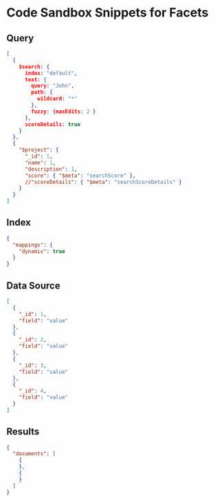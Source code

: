 # Code Sandbox Snippets for Facets
## Query
```json
[
  {
    $search: {
      index: "default",
      text: {
        query: "John",
        path: {
          wildcard: "*"
        },
        fuzzy: {maxEdits: 2 }
      },
      scoreDetails: true
    }
  },
  {
    "$project": {
      "_id": 1,
      "name": 1,
      "description": 1,
      "score": { "$meta": "searchScore" },
      //"scoreDetails": { "$meta": "searchScoreDetails" }
    }
  }
]
```
## Index
```json
{
  "mappings": {
    "dynamic": true
  }
}
```
## Data Source
```json
[
  {
    "_id": 1,
    "field": "value"
  },
  {
    "_id": 2,
    "field": "value"
  },
  {
    "_id": 3,
    "field": "value"
  },
  {
    "_id": 4,
    "field": "value"
  }
]
```
## Results
```json
{
  "documents": [
    {
    },
    {
    }
  ]
}
```
